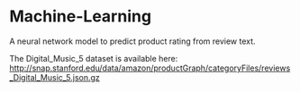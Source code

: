 # Machine-Learning
A neural network model to predict product rating from review text.

The Digital_Music_5 dataset is available here:
http://snap.stanford.edu/data/amazon/productGraph/categoryFiles/reviews_Digital_Music_5.json.gz
